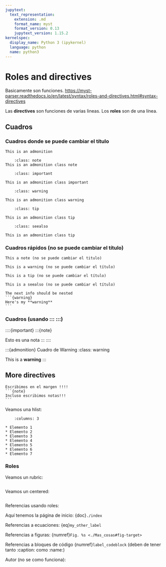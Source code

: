 ```yaml
---
jupytext:
  text_representation:
    extension: .md
    format_name: myst
    format_version: 0.13
    jupytext_version: 1.15.2
kernelspec:
  display_name: Python 3 (ipykernel)
  language: python
  name: python3
---
```



# Roles and directives

Basicamente son funciones. https://myst-parser.readthedocs.io/en/latest/syntax/roles-and-directives.html#syntax-directives

Las **directives** son funciones de varias lineas. Los **roles** son de una línea.








## Cuadros

### Cuadros donde se puede cambiar el título

```{admonition} This is an admonition
This is an admonition
```

```{admonition} This is an admonition class note
    :class: note
This is an admonition class note
```

```{admonition} This is an admonition class important
    :class: important

This is an admonition class important
```

```{admonition} This is an admonition class warning
    :class: warning

This is an admonition class warning
```

```{admonition} This is an admonition class tip
    :class: tip

This is an admonition class tip
```

```{admonition} This is an admonition class tip
    :class: seealso

This is an admonition class tip
```

### Cuadros rápidos (no se puede cambiar el título)

```{note}
This a note (no se puede cambiar el titulo)
```

```{warning}
This is a warning (no se puede cambiar el título)
```

```{tip}
This is a tip (no se puede cambiar el título)
```

```{seealso}
This is a seealso (no se puede cambiar el título)
```

````{note}
The next info should be nested
```{warning}
Here's my **warning** 
```
````



### Cuadros (usando ::: :::)

::::{important} 
:::{note}

Esto es una nota
:::
::::



:::{admonition} Cuadro de Warning
:class: warning

This is a **warning**
:::



## More directives

````{margin}
Escribimos en el margen !!!!
```{note}
Incluso escribimos notas!!!
```
````



Veamos una hlist:

```{hlist}
    :columns: 3

* Elemento 1
* Elemento 2
* Elemento 3
* Elemento 4
* Elemento 5
* Elemento 6
* Elemento 7
```


### Roles

Veamos un rubric:
```{rubric} This is a rubric (título chulo básicamente)
```

Veamos un centered:
```{centered} Esto es un centered (negrita y centrado)
```

Referencias usando roles: 

Aquí tenemos la página de inicio: {doc}`./index`

Referencias a ecuaciones: {eq}`my_other_label`   

Referencias a figuras: {numref}`Fig. %s <./Mas_cosas#fig-target>`

Referencias a bloques de código {numref}`label_codeblock` (deben de tener tanto :caption: como :name:)


Autor (no se como funciona):

```{sectionauthor} David Castaño Bandín <david.castano@uma.es>
```